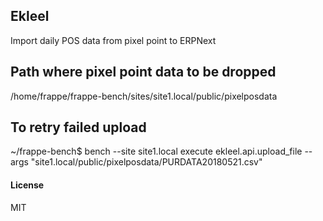 ## Ekleel

Import daily POS data from pixel point to ERPNext

## Path where pixel point data to be dropped
/home/frappe/frappe-bench/sites/site1.local/public/pixelposdata



## To retry failed upload
~/frappe-bench$ 
bench --site site1.local execute ekleel.api.upload_file --args "site1.local/public/pixelposdata/PURDATA20180521.csv"




#### License

MIT